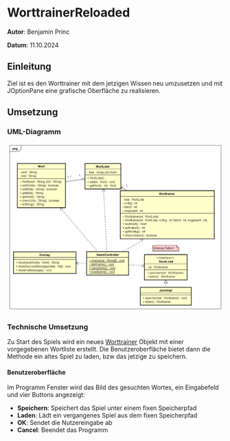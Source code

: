# WorttrainerReloaded
**Autor**: Benjamin Princ

**Datum**: 11.10.2024

## Einleitung
Ziel ist es den Worttrainer mit dem jetzigen Wissen neu umzusetzen und mit JOptionPane
eine grafische Oberfläche zu realisieren.

## Umsetzung
### UML-Diagramm
![UML Diagramm](UML/WorttrainerUML.png)

### Technische Umsetzung
Zu Start des Spiels wird ein neues [Worttrainer](/src/main/java/at/bprinc/Worttrainer.java) Objekt 
mit einer vorgegebenen Wortliste erstellt.
Die Benutzeroberfläche bietet dann die Methode ein altes Spiel zu laden, bzw das jetzige zu speichern.

#### Benutzeroberfläche
Im Programm Fenster wird das Bild des gesuchten Wortes, ein Eingabefeld und vier Buttons angezeigt:
* **Speichern**: Speichert das Spiel unter einem fixen Speicherpfad
* **Laden**: Lädt ein vergangenes Spiel aus dem fixen Speicherpfad
* **OK**: Sendet die Nutzereingabe ab
* **Cancel**: Beendet das Programm